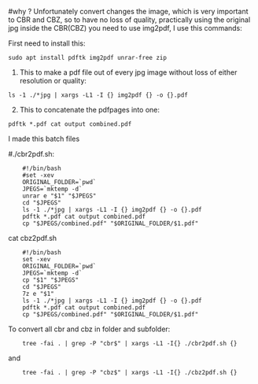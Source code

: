#why ?
Unfortunately convert changes the image, which is very important to CBR and CBZ, so to have no loss of quality, practically using the original jpg inside the CBR(CBZ) you need to use img2pdf, I use this commands:

First need to install this:
```
sudo apt install pdftk img2pdf unrar-free zip
```

1) This to make a pdf file out of every jpg image without loss of either resolution or quality:
```
ls -1 ./*jpg | xargs -L1 -I {} img2pdf {} -o {}.pdf
```
2) This to concatenate the pdfpages into one:
```
pdftk *.pdf cat output combined.pdf
```
I made this batch files

#./cbr2pdf.sh:
```
	#!/bin/bash
	#set -xev
	ORIGINAL_FOLDER=`pwd` 
	JPEGS=`mktemp -d`
	unrar e "$1" "$JPEGS"
	cd "$JPEGS"
	ls -1 ./*jpg | xargs -L1 -I {} img2pdf {} -o {}.pdf
	pdftk *.pdf cat output combined.pdf
	cp "$JPEGS/combined.pdf" "$ORIGINAL_FOLDER/$1.pdf"
```

cat cbz2pdf.sh
```
	#!/bin/bash
	set -xev
	ORIGINAL_FOLDER=`pwd` 
	JPEGS=`mktemp -d`
	cp "$1" "$JPEGS"
	cd "$JPEGS"
	7z e "$1" 
	ls -1 ./*jpg | xargs -L1 -I {} img2pdf {} -o {}.pdf
	pdftk *.pdf cat output combined.pdf
	cp "$JPEGS/combined.pdf" "$ORIGINAL_FOLDER/$1.pdf"

```
	

To convert all cbr and cbz in folder and subfolder:

```	
	tree -fai . | grep -P "cbr$" | xargs -L1 -I{} ./cbr2pdf.sh {}
```
and

```	
	tree -fai . | grep -P "cbz$" | xargs -L1 -I{} ./cbz2pdf.sh {}
```
